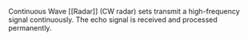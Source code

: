 Continuous Wave [[Radar]] (CW radar) sets transmit a high-frequency signal continuously. The echo signal is received and processed permanently.